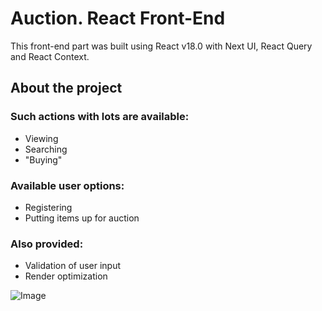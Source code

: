 # Auction. React Front-End

This front-end part was built using React v18.0 with Next UI, React Query and React Context.

## About the project
### Such actions with lots are available:
- Viewing
- Searching
- "Buying"

### Available user options:
- Registering
- Putting items up for auction

### Also provided:
- Validation of user input
- Render optimization

![Image](https://github.com/Alozorina/auction_front/blob/dev/projectPreview/auction2.gif)
